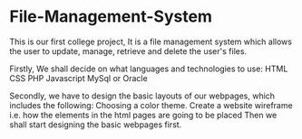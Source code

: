 # File-Management-System
This is our first college project, It is a file management system which allows the user to update, manage, retrieve and delete the user's files.

Firstly, We shall decide on what languages and technologies to use:
        HTML
        CSS
        PHP
        Javascript
        MySql or Oracle

Secondly, we have to design the basic layouts of our webpages, which includes the following: 
        Choosing a color theme.
        Create a website wireframe i.e. how the elements in the html pages are going to be placed
        Then we shall start designing the basic webpages first.